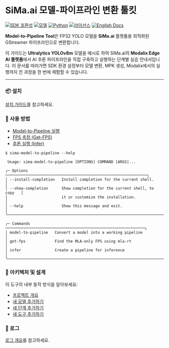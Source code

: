 # SiMa.ai 모델-파이프라인 변환 툴킷

[![SDK 호환성](https://img.shields.io/badge/SDK-1.7.0-blue.svg)](#)
[![모델](https://img.shields.io/badge/지원-YOLO-green.svg)](#)
[![Python](https://img.shields.io/badge/Python-3.10%2B-orange.svg)](#)
[![라이선스](https://img.shields.io/badge/License-MIT-lightgrey.svg)](../LICENSE)
[![English Docs](https://img.shields.io/badge/Docs-English-lightblue.svg)](README.md)

**Model-to-Pipeline Tool**은 FP32 YOLO 모델을 **SiMa.ai** 플랫폼용 최적화된 GStreamer 파이프라인으로 변환합니다.

이 가이드는 **Ultralytics YOLOv8m** 모델을 예시로 하여 SiMa.ai의 **Modalix Edge AI 플랫폼**에서 AI 추론 파이프라인을 직접 구축하고 실행하는 단계별 실습 안내서입니다.  이 문서를 따라가면 SDK 환경 설정부터 모델 변환, MPK 생성, Modalix에서의 실행까지 전 과정을 한 번에 체험할 수 있습니다.

---

### 📦 설치

[설치 가이드](docs/kr/installation.md)를 참고하세요.

### 🚀 사용 방법

- [Model-to-Pipeline 실행](docs/kr/usage/model-to-pipeline.md)
- [FPS 측정 (Get-FPS)](docs/kr/usage/get-fps.md)
- [추론 실행 (Infer)](docs/kr/usage/infer.md)

```
$ sima-model-to-pipeline --help

 Usage: sima-model-to-pipeline [OPTIONS] COMMAND [ARGS]...

╭─ Options ───────────────────────────────────────────────────────────────╮
│ --install-completion   Install completion for the current shell.        │
│ --show-completion      Show completion for the current shell, to copy   │
│                        it or customize the installation.                │
│ --help                 Show this message and exit.                      │
╰─────────────────────────────────────────────────────────────────────────╯

╭─ Commands ──────────────────────────────────────────────────────────────╮
│ model-to-pipeline   Convert a model into a working pipeline             │
│ get-fps             Find the MLA-only FPS using mla-rt                  │
│ infer               Create a pipeline for inference                     │
╰─────────────────────────────────────────────────────────────────────────╯
```

### 🧠 아키텍처 및 설계

이 도구의 내부 동작 방식을 알아보세요: 

- [프로젝트 개요](docs/kr/architecture/overview.md)
- [새 모델 추가하기](docs/kr/architecture/add-model.md)
- [새 단계 추가하기](docs/kr/architecture/add-step.md)
- [새 도구 추가하기](docs/kr/architecture/add-tool.md)

### 🧾 로그

[로그 개요](logs.md)를 참고하세요.